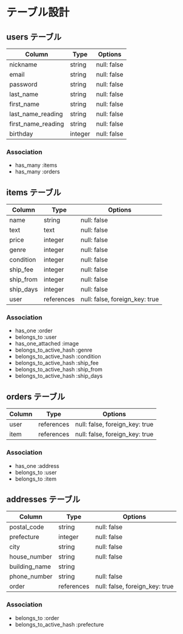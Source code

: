 # テーブル設計

## users テーブル

| Column             | Type    | Options     |
| ------------------ | ------- | ----------- |
| nickname           | string  | null: false |
| email              | string  | null: false |
| password           | string  | null: false |
| last_name          | string  | null: false |
| first_name         | string  | null: false |
| last_name_reading  | string  | null: false |
| first_name_reading | string  | null: false |
| birthday           | integer | null: false |

### Association

- has_many :items
- has_many :orders

## items テーブル

| Column    | Type       | Options                        |
| --------- | ---------- | ------------------------------ |
| name      | string     | null: false                    |
| text      | text       | null: false                    |
| price     | integer    | null: false                    |
| genre     | integer    | null: false                    |
| condition | integer    | null: false                    |
| ship_fee  | integer    | null: false                    |
| ship_from | integer    | null: false                    |
| ship_days | integer    | null: false                    |
| user      | references | null: false, foreign_key: true |

### Association

- has_one                :order
- belongs_to             :user
- has_one_attached       :image
- belongs_to_active_hash :genre
- belongs_to_active_hash :condition
- belongs_to_active_hash :ship_fee
- belongs_to_active_hash :ship_from
- belongs_to_active_hash :ship_days

## orders テーブル

| Column  | Type       | Options                        |
| ------- | ---------- | ------------------------------ |
| user    | references | null: false, foreign_key: true |
| item    | references | null: false, foreign_key: true |

### Association

- has_one    :address
- belongs_to :user
- belongs_to :item

## addresses テーブル

| Column        | Type       | Options                        |
| ------------- | ---------- | ------------------------------ |
| postal_code   | string     | null: false                    |
| prefecture    | integer    | null: false                    |
| city          | string     | null: false                    |
| house_number  | string     | null: false                    |
| building_name | string     |                                |
| phone_number  | string     | null: false                    |
| order         | references | null: false, foreign_key: true |

### Association

- belongs_to             :order
- belongs_to_active_hash :prefecture
